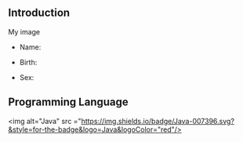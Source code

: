 ## Introduction

My image

+ Name:

* Birth:

- Sex:

## Programming Language

<img alt="Java" src ="https://img.shields.io/badge/Java-007396.svg?&style=for-the-badge&logo=Java&logoColor="red"/>
